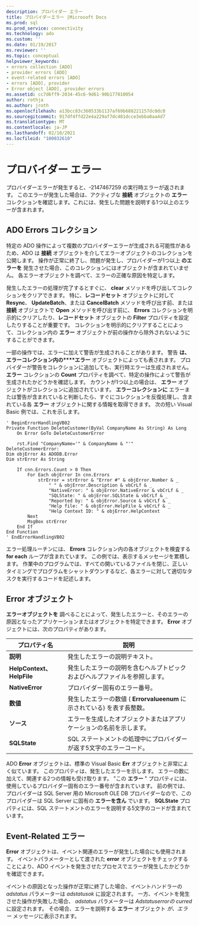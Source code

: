 ```yaml
---
description: プロバイダー エラー
title: プロバイダーエラー |Microsoft Docs
ms.prod: sql
ms.prod_service: connectivity
ms.technology: ado
ms.custom: ''
ms.date: 01/19/2017
ms.reviewer: ''
ms.topic: conceptual
helpviewer_keywords:
- errors collection [ADO]
- provider errors [ADO]
- event-related errors [ADO]
- errors [ADO], provider
- Error object [ADO], provider errors
ms.assetid: cc7d6ff9-2034-45c6-9d61-90b177010054
author: rothja
ms.author: jroth
ms.openlocfilehash: a13bcc83c360533b1137af69b688221157dc0dc0
ms.sourcegitcommit: 917df4ffd22e4a229af7dc481dcce3ebba0aa4d7
ms.translationtype: MT
ms.contentlocale: ja-JP
ms.lasthandoff: 02/10/2021
ms.locfileid: "100032610"
---
```

# <a name="provider-errors"></a>プロバイダー エラー
プロバイダーエラーが発生すると、-2147467259 の実行時エラーが返されます。 このエラーが発生した場合は、アクティブな **接続** オブジェクトの **エラー** コレクションを確認します。これには、発生した問題を説明する1つ以上のエラーが含まれます。  
  
## <a name="the-ado-errors-collection"></a>ADO Errors コレクション  
 特定の ADO 操作によって複数のプロバイダーエラーが生成される可能性があるため、ADO は **接続** オブジェクトを介してエラーオブジェクトのコレクションを公開します。 操作が正常に終了し、問題が発生し、プロバイダーが1つ以上 **のエラーを** 発生させた場合、このコレクションにはオブジェクトが含まれていません。 各エラーオブジェクトを調べて、エラーの正確な原因を特定します。  
  
 発生したエラーの処理が完了するとすぐに、 **clear** メソッドを呼び出してコレクションをクリアできます。 特に、**レコードセット** オブジェクトに対して **Resync**、 **UpdateBatch**、または **CancelBatch** メソッドを呼び出す前、または **接続** オブジェクトで **Open** メソッドを呼び出す前に、 **Errors** コレクションを明示的にクリアしたり、**レコードセット** オブジェクトの **Filter** プロパティを設定したりすることが重要です。 コレクションを明示的にクリアすることによって、コレクション内の **エラー** オブジェクトが前の操作から除外されないようにすることができます。  
  
 一部の操作では、エラーに加えて警告が生成されることがあります。 警告 **は、エラーコレクション内の****エラー** オブジェクトによっても表されます。 プロバイダーが警告をコレクションに追加しても、実行時エラーは生成されません。 **エラー** コレクションの **Count** プロパティを調べて、特定の操作によって警告が生成されたかどうかを確認します。 カウントが1つ以上の場合は、 **エラー** オブジェクトがコレクションに追加されています。 **エラーコレクションに** エラーまたは警告が含まれていると判断したら、すぐにコレクションを反復処理し、含まれている各 **エラー** オブジェクトに関する情報を取得できます。 次の短い Visual Basic 例では、これを示します。  
  
```  
' BeginErrorHandlingVB02  
Private Function DeleteCustomer(ByVal CompanyName As String) As Long  
    On Error GoTo DeleteCustomerError  
  
    rst.Find "CompanyName='" & CompanyName & "'"  
DeleteCustomerError:  
Dim objError As ADODB.Error  
Dim strError As String  
  
    If cnn.Errors.Count > 0 Then  
        For Each objError In cnn.Errors  
            strError = strError & "Error #" & objError.Number & _  
                " " & objError.Description & vbCrLf & _  
                "NativeError: " & objError.NativeError & vbCrLf & _  
                "SQLState: " & objError.SQLState & vbCrLf & _  
                "Reported by: " & objError.Source & vbCrLf & _  
                "Help file: " & objError.HelpFile & vbCrLf & _  
                "Help Context ID: " & objError.HelpContext  
        Next  
        MsgBox strError  
    End If  
End Function  
' EndErrorHandlingVB02  
```  
  
 エラー処理ルーチンには、 **Errors** コレクション内の各オブジェクトを検査する **for each** ループが含まれています。 この例では、表示するメッセージを累積します。 作業中のプログラムでは、すべての開いているファイルを閉じ、正しいタイミングでプログラムをシャットダウンするなど、各エラーに対して適切なタスクを実行するコードを記述します。  
  
## <a name="the-error-object"></a>Error オブジェクト  
 **エラーオブジェクトを** 調べることによって、発生したエラーと、そのエラーの原因となったアプリケーションまたはオブジェクトを特定できます。 **Error** オブジェクトには、次のプロパティがあります。  
  
|プロパティ名|説明|  
|-------------------|-----------------|  
|**説明**|発生したエラーの説明テキスト。|  
|**HelpContext、HelpFile**|発生したエラーの説明を含むヘルプトピックおよびヘルプファイルを参照します。|  
|**NativeError**|プロバイダー固有のエラー番号。|  
|**数値**|発生したエラーの数値 ( **Errorvalueenum** に示されている) を表す長整数。|  
|**ソース**|エラーを生成したオブジェクトまたはアプリケーションの名前を示します。|  
|**SQLState**|SQL ステートメントの処理中にプロバイダーが返す5文字のエラーコード。|  
  
 ADO **Error** オブジェクトは、標準の Visual Basic **Err** オブジェクトと非常によく似ています。 このプロパティは、発生したエラーを示します。 エラーの数に加えて、関連する2つの情報も受け取ります。 "この **エラー** " プロパティには、使用しているプロバイダー固有のエラー番号が含まれています。 前の例では、プロバイダーは SQL Server 用の Microsoft OLE DB プロバイダーなので、このプロバイダーは SQL Server に固有の **エラーを含ん** でいます。 **SQLState** プロパティには、SQL ステートメントのエラーを説明する5文字のコードが含まれています。  
  
## <a name="event-related-errors"></a>Event-Related エラー  
 **Error** オブジェクトは、イベント関連のエラーが発生した場合にも使用されます。 イベントパラメーターとして渡された **error** オブジェクトをチェックすることにより、ADO イベントを発生させたプロセスでエラーが発生したかどうかを確認できます。  
  
 イベントの原因となった操作が正常に終了した場合、イベントハンドラーの *adstatus* パラメーターは *adstatusok* に設定されます。 一方、イベントを発生させた操作が失敗した場合、 *adstatus* パラメーターは *Adstatuserrorの curred* に設定されます。 その場合、エラーを説明する **エラー** オブジェクト *が、エラー* メッセージに表示されます。
